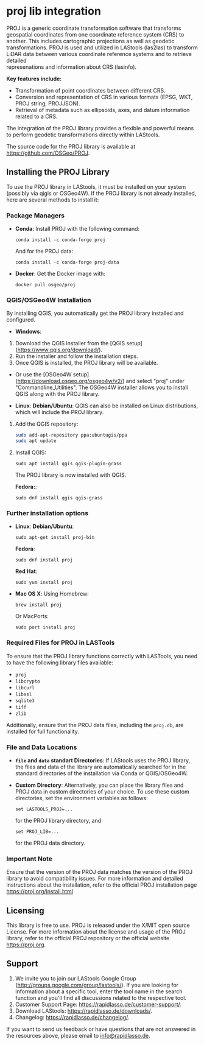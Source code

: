 # proj lib integration

PROJ is a generic coordinate transformation software that transforms 
geospatial coordinates from one coordinate reference system (CRS) to 
another. This includes cartographic projections as well as geodetic 
transformations. 
PROJ is used and utilized in LAStools (las2las) to transform LiDAR data between 
various coordinate reference systems and to retrieve detailed  
represenations and information about CRS (lasinfo).

**Key features include:**
- Transformation of point coordinates between different CRS.
- Conversion and representation of CRS in various formats (EPSG, 
WKT, PROJ string, PROJJSON).
- Retrieval of metadata such as ellipsoids, axes, and datum 
information related to a CRS.

The integration of the PROJ library provides a flexible and powerful 
means to perform geodetic transformations directly within LAStools.

The source code for the PROJ library is available at 
  https://github.com/OSGeo/PROJ.


## Installing the PROJ Library

To use the PROJ library in LAStools, it must be installed on your 
system (possibly via qigis or OSGeo4W).
If the PROJ library is not already installed, here are several 
methods to install it:

### Package Managers

- **Conda**: Install PROJ with the following command:
  ```
  conda install -c conda-forge proj
  ```
  And for the PROJ data:
  ```
  conda install -c conda-forge proj-data
  ```
- **Docker**: Get the Docker image with:
  ```
  docker pull osgeo/proj
  ```
### QGIS/OSGeo4W Installation

By installing QGIS, you automatically get the PROJ library installed 
and configured.
- **Windows**:
 1. Download the QGIS installer from the [QGIS setup] 
    (https://www.qgis.org/download/).
 2. Run the installer and follow the installation steps.
 3. Once QGIS is installed, the PROJ library will be available.
                
 - Or use the [OSGeo4W setup]
   (https://download.osgeo.org/osgeo4w/v2/) and select "proj" 
   under   "Commandline_Utilities".
  The OSGeo4W installer allows you to install QGIS along with the 
  PROJ library.

- **Linux**:
  **Debian/Ubuntu**:
  QGIS can also be installed on Linux distributions, which will 
  include the PROJ library.
 1. Add the QGIS repository:
    ```bash
    sudo add-apt-repository ppa:ubuntugis/ppa
    sudo apt update
    ```
 2. Install QGIS:
    ```
    sudo apt install qgis qgis-plugin-grass
    ```
     The PROJ library is now installed with QGIS.
     
     **Fedora:**:
      ```
      sudo dnf install qgis qgis-grass
      ```

### Further installation options
- **Linux**:
  **Debian/Ubuntu**:
  ```
  sudo apt-get install proj-bin
  ```
  **Fedora**:
  ```
  sudo dnf install proj
  ```
  **Red Hat**:
  ```
  sudo yum install proj
  ```

- **Mac OS X**:
  Using Homebrew:
  ```
  brew install proj
  ```
  Or MacPorts:
  ```
  sudo port install proj
  ```

### Required Files for PROJ in LASTools

To ensure that the PROJ library functions correctly with LASTools,
 you need to have the following library files available:

- `proj`
- `libcrypto`
- `libcurl`
- `libssl`
- `sqlite3`
- `tiff`
- `zlib`

Additionally, ensure that the PROJ data files, including the 
`proj.db`, are installed for full functionality.

### File and Data Locations

- **`file` and `data` standart Directories**: If LAStools uses the 
PROJ library, the files and data of the library are automatically 
searched for in the standard directories of the installation via 
Conda or QGIS/OSGeo4W.  

- **Custom Directory**: Alternatively, you can place the library 
files and PROJ data in custom directories of your choice. To use 
these custom directories, set the environment variables as follows:
  ```
  set LASTOOLS_PROJ=...
  ```
  for the PROJ library directory, and
  ```
  set PROJ_LIB=...
  ```
  for the PROJ data directory.

### Important Note

Ensure that the version of the PROJ data matches the version of the 
PROJ library to avoid compatibility issues.
For more information and detailed instructions about the 
installation, refer to the official PROJ installation page
  https://proj.org/install.html


## Licensing

This library is free to use.
PROJ is released under the X/MIT open source License.
For more information about the license and usage of the PROJ 
library, refer to the official PROJ repository or the official website 
  https://proj.org.

## Support

1. We invite you to join our LAStools Google Group (http://groups.google.com/group/lastools/).
   If you are looking for information about a specific tool, enter the tool name in the search 
   function and you'll find all discussions related to the respective tool. 
2. Customer Support Page: https://rapidlasso.de/customer-support/.  
3. Download LAStools: https://rapidlasso.de/downloads/.  
4. Changelog: https://rapidlasso.de/changelog/.  


If you want to send us feedback or have questions that are not answered in the resources above, 
please email to info@rapidlasso.de.
